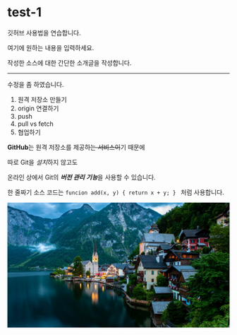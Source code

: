 # test-1
깃허브 사용법을 연습합니다.

여기에 원하는 내용을 입력하세요.

작성한 소스에 대한 간단한 소개글을 작성합니다.

---

수정을 좀 하였습니다.

1. 원격 저장소 만들기
2. origin 연결하기
3. push
4. pull vs fetch
5. 협업하기

**GitHub**는 원격 저장소를 제공하~~는 서비스이~~기 때문에

따로 Git을 *설치*하지 않고도

온라인 상에서 Git의 ***버전 관리 기능***을 사용할 수 있습니다.

한 줄짜기 소스 코드는 `funcion add(x, y) { return x + y; } ` 처럼 사용합니다.

![배경화면](./images/7f4ffdf32746fd12129d8a7e514e6a2ce5a1a41e.png)

